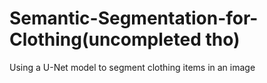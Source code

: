 # Semantic-Segmentation-for-Clothing(uncompleted tho)
Using a U-Net model to segment clothing items in an image
